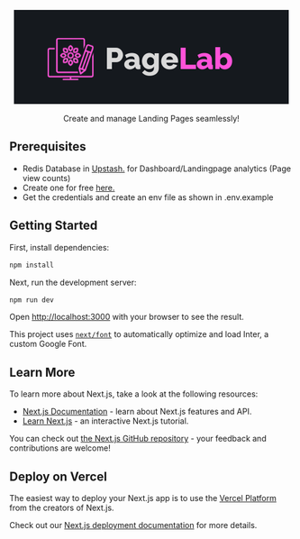 

<p align="center">
  <img src="https://github.com/shihaanws/nextjs-dashboard-app/blob/main/PageLab%20(1).png" alt="Alt text" />
</p>

<p align="center">
Create and manage Landing Pages seamlessly!
</p>


## Prerequisites

- Redis Database in [Upstash.](https://upstash.com) for Dashboard/Landingpage analytics (Page view counts)
- Create one for free [here.](https://console.upstash.com/?new=true)
- Get the credentials and create an env file as shown in .env.example

## Getting Started

First, install dependencies:

```bash
npm install
```

Next, run the development server:

```bash
npm run dev
```

Open [http://localhost:3000](http://localhost:3000) with your browser to see the result.


This project uses [`next/font`](https://nextjs.org/docs/basic-features/font-optimization) to automatically optimize and load Inter, a custom Google Font.

## Learn More

To learn more about Next.js, take a look at the following resources:

- [Next.js Documentation](https://nextjs.org/docs) - learn about Next.js features and API.
- [Learn Next.js](https://nextjs.org/learn) - an interactive Next.js tutorial.

You can check out [the Next.js GitHub repository](https://github.com/vercel/next.js/) - your feedback and contributions are welcome!

## Deploy on Vercel

The easiest way to deploy your Next.js app is to use the [Vercel Platform](https://vercel.com/new?utm_medium=default-template&filter=next.js&utm_source=create-next-app&utm_campaign=create-next-app-readme) from the creators of Next.js.

Check out our [Next.js deployment documentation](https://nextjs.org/docs/deployment) for more details.
